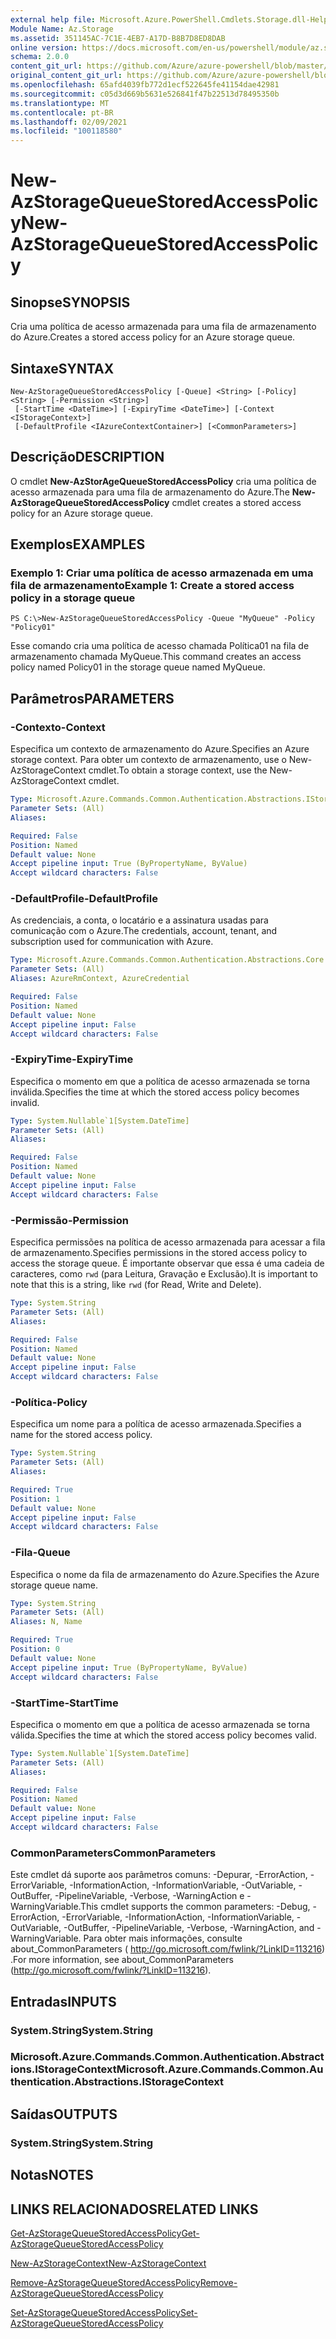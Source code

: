 ```yaml
---
external help file: Microsoft.Azure.PowerShell.Cmdlets.Storage.dll-Help.xml
Module Name: Az.Storage
ms.assetid: 351145AC-7C1E-4EB7-A17D-B8B7D8ED8DAB
online version: https://docs.microsoft.com/en-us/powershell/module/az.storage/new-azstoragequeuestoredaccesspolicy
schema: 2.0.0
content_git_url: https://github.com/Azure/azure-powershell/blob/master/src/Storage/Storage.Management/help/New-AzStorageQueueStoredAccessPolicy.md
original_content_git_url: https://github.com/Azure/azure-powershell/blob/master/src/Storage/Storage.Management/help/New-AzStorageQueueStoredAccessPolicy.md
ms.openlocfilehash: 65afd4039fb772d1ecf522645fe41154dae42981
ms.sourcegitcommit: c05d3d669b5631e526841f47b22513d78495350b
ms.translationtype: MT
ms.contentlocale: pt-BR
ms.lasthandoff: 02/09/2021
ms.locfileid: "100118580"
---
```

# <span data-ttu-id="a154c-101">New-AzStorageQueueStoredAccessPolicy</span><span class="sxs-lookup"><span data-stu-id="a154c-101">New-AzStorageQueueStoredAccessPolicy</span></span>

## <span data-ttu-id="a154c-102">Sinopse</span><span class="sxs-lookup"><span data-stu-id="a154c-102">SYNOPSIS</span></span>
<span data-ttu-id="a154c-103">Cria uma política de acesso armazenada para uma fila de armazenamento do Azure.</span><span class="sxs-lookup"><span data-stu-id="a154c-103">Creates a stored access policy for an Azure storage queue.</span></span>

## <span data-ttu-id="a154c-104">Sintaxe</span><span class="sxs-lookup"><span data-stu-id="a154c-104">SYNTAX</span></span>

```
New-AzStorageQueueStoredAccessPolicy [-Queue] <String> [-Policy] <String> [-Permission <String>]
 [-StartTime <DateTime>] [-ExpiryTime <DateTime>] [-Context <IStorageContext>]
 [-DefaultProfile <IAzureContextContainer>] [<CommonParameters>]
```

## <span data-ttu-id="a154c-105">Descrição</span><span class="sxs-lookup"><span data-stu-id="a154c-105">DESCRIPTION</span></span>
<span data-ttu-id="a154c-106">O cmdlet **New-AzStorAgeQueueStoredAccessPolicy** cria uma política de acesso armazenada para uma fila de armazenamento do Azure.</span><span class="sxs-lookup"><span data-stu-id="a154c-106">The **New-AzStorageQueueStoredAccessPolicy** cmdlet creates a stored access policy for an Azure storage queue.</span></span>

## <span data-ttu-id="a154c-107">Exemplos</span><span class="sxs-lookup"><span data-stu-id="a154c-107">EXAMPLES</span></span>

### <span data-ttu-id="a154c-108">Exemplo 1: Criar uma política de acesso armazenada em uma fila de armazenamento</span><span class="sxs-lookup"><span data-stu-id="a154c-108">Example 1: Create a stored access policy in a storage queue</span></span>
```
PS C:\>New-AzStorageQueueStoredAccessPolicy -Queue "MyQueue" -Policy "Policy01"
```

<span data-ttu-id="a154c-109">Esse comando cria uma política de acesso chamada Política01 na fila de armazenamento chamada MyQueue.</span><span class="sxs-lookup"><span data-stu-id="a154c-109">This command creates an access policy named Policy01 in the storage queue named MyQueue.</span></span>

## <span data-ttu-id="a154c-110">Parâmetros</span><span class="sxs-lookup"><span data-stu-id="a154c-110">PARAMETERS</span></span>

### <span data-ttu-id="a154c-111">-Contexto</span><span class="sxs-lookup"><span data-stu-id="a154c-111">-Context</span></span>
<span data-ttu-id="a154c-112">Especifica um contexto de armazenamento do Azure.</span><span class="sxs-lookup"><span data-stu-id="a154c-112">Specifies an Azure storage context.</span></span>
<span data-ttu-id="a154c-113">Para obter um contexto de armazenamento, use o New-AzStorageContext cmdlet.</span><span class="sxs-lookup"><span data-stu-id="a154c-113">To obtain a storage context, use the New-AzStorageContext cmdlet.</span></span>

```yaml
Type: Microsoft.Azure.Commands.Common.Authentication.Abstractions.IStorageContext
Parameter Sets: (All)
Aliases:

Required: False
Position: Named
Default value: None
Accept pipeline input: True (ByPropertyName, ByValue)
Accept wildcard characters: False
```

### <span data-ttu-id="a154c-114">-DefaultProfile</span><span class="sxs-lookup"><span data-stu-id="a154c-114">-DefaultProfile</span></span>
<span data-ttu-id="a154c-115">As credenciais, a conta, o locatário e a assinatura usadas para comunicação com o Azure.</span><span class="sxs-lookup"><span data-stu-id="a154c-115">The credentials, account, tenant, and subscription used for communication with Azure.</span></span>

```yaml
Type: Microsoft.Azure.Commands.Common.Authentication.Abstractions.Core.IAzureContextContainer
Parameter Sets: (All)
Aliases: AzureRmContext, AzureCredential

Required: False
Position: Named
Default value: None
Accept pipeline input: False
Accept wildcard characters: False
```

### <span data-ttu-id="a154c-116">-ExpiryTime</span><span class="sxs-lookup"><span data-stu-id="a154c-116">-ExpiryTime</span></span>
<span data-ttu-id="a154c-117">Especifica o momento em que a política de acesso armazenada se torna inválida.</span><span class="sxs-lookup"><span data-stu-id="a154c-117">Specifies the time at which the stored access policy becomes invalid.</span></span>

```yaml
Type: System.Nullable`1[System.DateTime]
Parameter Sets: (All)
Aliases:

Required: False
Position: Named
Default value: None
Accept pipeline input: False
Accept wildcard characters: False
```

### <span data-ttu-id="a154c-118">-Permissão</span><span class="sxs-lookup"><span data-stu-id="a154c-118">-Permission</span></span>
<span data-ttu-id="a154c-119">Especifica permissões na política de acesso armazenada para acessar a fila de armazenamento.</span><span class="sxs-lookup"><span data-stu-id="a154c-119">Specifies permissions in the stored access policy to access the storage queue.</span></span>
<span data-ttu-id="a154c-120">É importante observar que essa é uma cadeia de caracteres, como `rwd` (para Leitura, Gravação e Exclusão).</span><span class="sxs-lookup"><span data-stu-id="a154c-120">It is important to note that this is a string, like `rwd` (for Read, Write and Delete).</span></span>

```yaml
Type: System.String
Parameter Sets: (All)
Aliases:

Required: False
Position: Named
Default value: None
Accept pipeline input: False
Accept wildcard characters: False
```

### <span data-ttu-id="a154c-121">-Política</span><span class="sxs-lookup"><span data-stu-id="a154c-121">-Policy</span></span>
<span data-ttu-id="a154c-122">Especifica um nome para a política de acesso armazenada.</span><span class="sxs-lookup"><span data-stu-id="a154c-122">Specifies a name for the stored access policy.</span></span>

```yaml
Type: System.String
Parameter Sets: (All)
Aliases:

Required: True
Position: 1
Default value: None
Accept pipeline input: False
Accept wildcard characters: False
```

### <span data-ttu-id="a154c-123">-Fila</span><span class="sxs-lookup"><span data-stu-id="a154c-123">-Queue</span></span>
<span data-ttu-id="a154c-124">Especifica o nome da fila de armazenamento do Azure.</span><span class="sxs-lookup"><span data-stu-id="a154c-124">Specifies the Azure storage queue name.</span></span>

```yaml
Type: System.String
Parameter Sets: (All)
Aliases: N, Name

Required: True
Position: 0
Default value: None
Accept pipeline input: True (ByPropertyName, ByValue)
Accept wildcard characters: False
```

### <span data-ttu-id="a154c-125">-StartTime</span><span class="sxs-lookup"><span data-stu-id="a154c-125">-StartTime</span></span>
<span data-ttu-id="a154c-126">Especifica o momento em que a política de acesso armazenada se torna válida.</span><span class="sxs-lookup"><span data-stu-id="a154c-126">Specifies the time at which the stored access policy becomes valid.</span></span>

```yaml
Type: System.Nullable`1[System.DateTime]
Parameter Sets: (All)
Aliases:

Required: False
Position: Named
Default value: None
Accept pipeline input: False
Accept wildcard characters: False
```

### <span data-ttu-id="a154c-127">CommonParameters</span><span class="sxs-lookup"><span data-stu-id="a154c-127">CommonParameters</span></span>
<span data-ttu-id="a154c-128">Este cmdlet dá suporte aos parâmetros comuns: -Depurar, -ErrorAction, -ErrorVariable, -InformationAction, -InformationVariable, -OutVariable, -OutBuffer, -PipelineVariable, -Verbose, -WarningAction e -WarningVariable.</span><span class="sxs-lookup"><span data-stu-id="a154c-128">This cmdlet supports the common parameters: -Debug, -ErrorAction, -ErrorVariable, -InformationAction, -InformationVariable, -OutVariable, -OutBuffer, -PipelineVariable, -Verbose, -WarningAction, and -WarningVariable.</span></span> <span data-ttu-id="a154c-129">Para obter mais informações, consulte about_CommonParameters ( http://go.microsoft.com/fwlink/?LinkID=113216) .</span><span class="sxs-lookup"><span data-stu-id="a154c-129">For more information, see about_CommonParameters (http://go.microsoft.com/fwlink/?LinkID=113216).</span></span>

## <span data-ttu-id="a154c-130">Entradas</span><span class="sxs-lookup"><span data-stu-id="a154c-130">INPUTS</span></span>

### <span data-ttu-id="a154c-131">System.String</span><span class="sxs-lookup"><span data-stu-id="a154c-131">System.String</span></span>

### <span data-ttu-id="a154c-132">Microsoft.Azure.Commands.Common.Authentication.Abstractions.IStorageContext</span><span class="sxs-lookup"><span data-stu-id="a154c-132">Microsoft.Azure.Commands.Common.Authentication.Abstractions.IStorageContext</span></span>

## <span data-ttu-id="a154c-133">Saídas</span><span class="sxs-lookup"><span data-stu-id="a154c-133">OUTPUTS</span></span>

### <span data-ttu-id="a154c-134">System.String</span><span class="sxs-lookup"><span data-stu-id="a154c-134">System.String</span></span>

## <span data-ttu-id="a154c-135">Notas</span><span class="sxs-lookup"><span data-stu-id="a154c-135">NOTES</span></span>

## <span data-ttu-id="a154c-136">LINKS RELACIONADOS</span><span class="sxs-lookup"><span data-stu-id="a154c-136">RELATED LINKS</span></span>

[<span data-ttu-id="a154c-137">Get-AzStorageQueueStoredAccessPolicy</span><span class="sxs-lookup"><span data-stu-id="a154c-137">Get-AzStorageQueueStoredAccessPolicy</span></span>](./Get-AzStorageQueueStoredAccessPolicy.md)

[<span data-ttu-id="a154c-138">New-AzStorageContext</span><span class="sxs-lookup"><span data-stu-id="a154c-138">New-AzStorageContext</span></span>](./New-AzStorageContext.md)

[<span data-ttu-id="a154c-139">Remove-AzStorageQueueStoredAccessPolicy</span><span class="sxs-lookup"><span data-stu-id="a154c-139">Remove-AzStorageQueueStoredAccessPolicy</span></span>](./Remove-AzStorageQueueStoredAccessPolicy.md)

[<span data-ttu-id="a154c-140">Set-AzStorageQueueStoredAccessPolicy</span><span class="sxs-lookup"><span data-stu-id="a154c-140">Set-AzStorageQueueStoredAccessPolicy</span></span>](./Set-AzStorageQueueStoredAccessPolicy.md)


